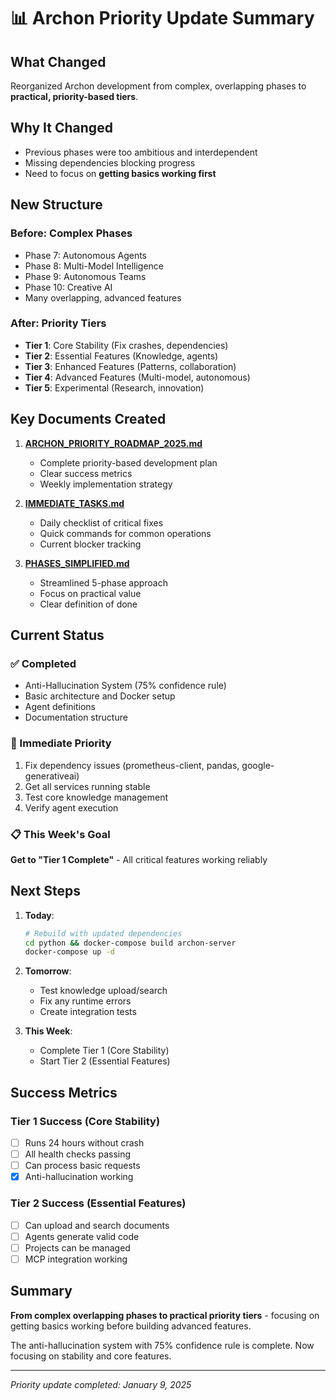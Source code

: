 # 📊 Archon Priority Update Summary

## What Changed
Reorganized Archon development from complex, overlapping phases to **practical, priority-based tiers**.

## Why It Changed
- Previous phases were too ambitious and interdependent
- Missing dependencies blocking progress
- Need to focus on **getting basics working first**

## New Structure

### Before: Complex Phases
- Phase 7: Autonomous Agents
- Phase 8: Multi-Model Intelligence 
- Phase 9: Autonomous Teams
- Phase 10: Creative AI
- Many overlapping, advanced features

### After: Priority Tiers
- **Tier 1**: Core Stability (Fix crashes, dependencies)
- **Tier 2**: Essential Features (Knowledge, agents)
- **Tier 3**: Enhanced Features (Patterns, collaboration)
- **Tier 4**: Advanced Features (Multi-model, autonomous)
- **Tier 5**: Experimental (Research, innovation)

## Key Documents Created

1. **[ARCHON_PRIORITY_ROADMAP_2025.md](ARCHON_PRIORITY_ROADMAP_2025.md)**
   - Complete priority-based development plan
   - Clear success metrics
   - Weekly implementation strategy

2. **[IMMEDIATE_TASKS.md](IMMEDIATE_TASKS.md)**
   - Daily checklist of critical fixes
   - Quick commands for common operations
   - Current blocker tracking

3. **[PHASES_SIMPLIFIED.md](PHASES_SIMPLIFIED.md)**
   - Streamlined 5-phase approach
   - Focus on practical value
   - Clear definition of done

## Current Status

### ✅ Completed
- Anti-Hallucination System (75% confidence rule)
- Basic architecture and Docker setup
- Agent definitions
- Documentation structure

### 🚧 Immediate Priority
1. Fix dependency issues (prometheus-client, pandas, google-generativeai)
2. Get all services running stable
3. Test core knowledge management
4. Verify agent execution

### 📋 This Week's Goal
**Get to "Tier 1 Complete"** - All critical features working reliably

## Next Steps

1. **Today**:
   ```bash
   # Rebuild with updated dependencies
   cd python && docker-compose build archon-server
   docker-compose up -d
   ```

2. **Tomorrow**:
   - Test knowledge upload/search
   - Fix any runtime errors
   - Create integration tests

3. **This Week**:
   - Complete Tier 1 (Core Stability)
   - Start Tier 2 (Essential Features)

## Success Metrics

### Tier 1 Success (Core Stability)
- [ ] Runs 24 hours without crash
- [ ] All health checks passing
- [ ] Can process basic requests
- [x] Anti-hallucination working

### Tier 2 Success (Essential Features)
- [ ] Can upload and search documents
- [ ] Agents generate valid code
- [ ] Projects can be managed
- [ ] MCP integration working

## Summary
**From complex overlapping phases to practical priority tiers** - focusing on getting basics working before building advanced features.

The anti-hallucination system with 75% confidence rule is complete. Now focusing on stability and core features.

---
*Priority update completed: January 9, 2025*